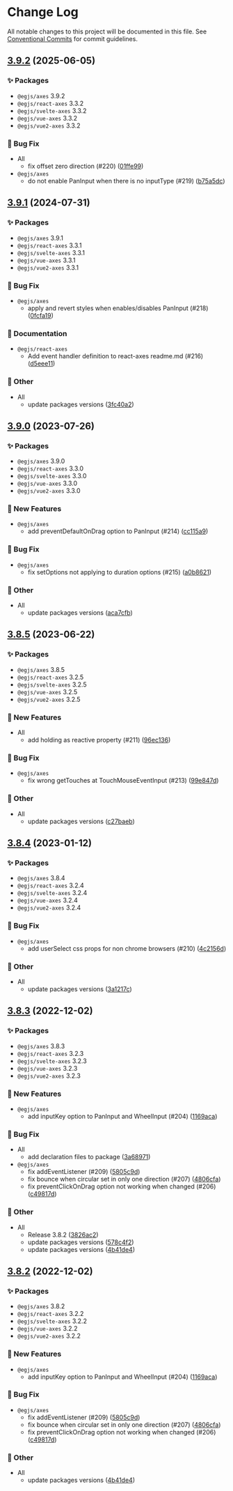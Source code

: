 # Change Log

All notable changes to this project will be documented in this file.
See [Conventional Commits](https://conventionalcommits.org) for commit guidelines.

## [3.9.2](https://github.com/naver/egjs-axes/compare/3.9.1...3.9.2) (2025-06-05)
### :sparkles: Packages
* `@egjs/axes` 3.9.2
* `@egjs/react-axes` 3.3.2
* `@egjs/svelte-axes` 3.3.2
* `@egjs/vue-axes` 3.3.2
* `@egjs/vue2-axes` 3.3.2


### :bug: Bug Fix

* All
    * fix offset zero direction (#220) ([01ffe99](https://github.com/naver/egjs-axes/commit/01ffe99beda7f38028bd12251cd9b9dca9844701))
* `@egjs/axes`
    * do not enable PanInput when there is no inputType (#219) ([b75a5dc](https://github.com/naver/egjs-axes/commit/b75a5dc755d5a343c6718c3b02bd7b870a025041))



## [3.9.1](https://github.com/naver/egjs-axes/compare/3.9.0...3.9.1) (2024-07-31)
### :sparkles: Packages
* `@egjs/axes` 3.9.1
* `@egjs/react-axes` 3.3.1
* `@egjs/svelte-axes` 3.3.1
* `@egjs/vue-axes` 3.3.1
* `@egjs/vue2-axes` 3.3.1


### :bug: Bug Fix

* `@egjs/axes`
    * apply and revert styles when enables/disables PanInput (#218) ([0fcfa19](https://github.com/naver/egjs-axes/commit/0fcfa193a0db4bfd81eaee93759f094a14b21609))


### :memo: Documentation

* `@egjs/react-axes`
    * Add event handler definition to react-axes readme.md (#216) ([d5eee11](https://github.com/naver/egjs-axes/commit/d5eee11808c12b5b7d89eb9f6abf3e4669e46618))


### :mega: Other

* All
    * update packages versions ([3fc40a2](https://github.com/naver/egjs-axes/commit/3fc40a2458c72982976ac8b8f15708d9451a4b3f))



## [3.9.0](https://github.com/naver/egjs-axes/compare/3.8.5...3.9.0) (2023-07-26)
### :sparkles: Packages
* `@egjs/axes` 3.9.0
* `@egjs/react-axes` 3.3.0
* `@egjs/svelte-axes` 3.3.0
* `@egjs/vue-axes` 3.3.0
* `@egjs/vue2-axes` 3.3.0


### :rocket: New Features

* `@egjs/axes`
    * add preventDefaultOnDrag option to PanInput (#214) ([cc115a9](https://github.com/naver/egjs-axes/commit/cc115a95b06c2893844d6de146ce8b7b00573fc3))


### :bug: Bug Fix

* `@egjs/axes`
    * fix setOptions not applying to duration options (#215) ([a0b8621](https://github.com/naver/egjs-axes/commit/a0b8621fe9a06edc534efef640f7d9e09d7faa4b))


### :mega: Other

* All
    * update packages versions ([aca7cfb](https://github.com/naver/egjs-axes/commit/aca7cfb41b48d2beb1711df4446968a9e19d8d7e))



## [3.8.5](https://github.com/naver/egjs-axes/compare/3.8.4...3.8.5) (2023-06-22)
### :sparkles: Packages
* `@egjs/axes` 3.8.5
* `@egjs/react-axes` 3.2.5
* `@egjs/svelte-axes` 3.2.5
* `@egjs/vue-axes` 3.2.5
* `@egjs/vue2-axes` 3.2.5


### :rocket: New Features

* All
    * add holding as reactive property (#211) ([96ec136](https://github.com/naver/egjs-axes/commit/96ec1366a6c1d7f5b1a3c576436edb2223307d69))


### :bug: Bug Fix

* `@egjs/axes`
    * fix wrong getTouches at TouchMouseEventInput (#213) ([99e847d](https://github.com/naver/egjs-axes/commit/99e847ddcee43e94b75cdebc91a3381547022b12))


### :mega: Other

* All
    * update packages versions ([c27baeb](https://github.com/naver/egjs-axes/commit/c27baeb7d692776e54a6a9d9b0fac334bdda7792))



## [3.8.4](https://github.com/naver/egjs-axes/compare/3.8.3...3.8.4) (2023-01-12)
### :sparkles: Packages
* `@egjs/axes` 3.8.4
* `@egjs/react-axes` 3.2.4
* `@egjs/svelte-axes` 3.2.4
* `@egjs/vue-axes` 3.2.4
* `@egjs/vue2-axes` 3.2.4


### :bug: Bug Fix

* `@egjs/axes`
    * add userSelect css props for non chrome browsers (#210) ([4c2156d](https://github.com/naver/egjs-axes/commit/4c2156d18e5b15a62d3e626868d2c71638e4f717))


### :mega: Other

* All
    * update packages versions ([3a1217c](https://github.com/naver/egjs-axes/commit/3a1217c5fa49b382e1da3d9cca3542a0c1d7e28c))



## [3.8.3](https://github.com/naver/egjs-axes/compare/3.8.1...3.8.3) (2022-12-02)
### :sparkles: Packages
* `@egjs/axes` 3.8.3
* `@egjs/react-axes` 3.2.3
* `@egjs/svelte-axes` 3.2.3
* `@egjs/vue-axes` 3.2.3
* `@egjs/vue2-axes` 3.2.3


### :rocket: New Features

* `@egjs/axes`
    * add inputKey option to PanInput and WheelInput (#204) ([1169aca](https://github.com/naver/egjs-axes/commit/1169acac0259f083525da5969a8fad8db9cf04ae))


### :bug: Bug Fix

* All
    * add declaration files to package ([3a68971](https://github.com/naver/egjs-axes/commit/3a6897103594eade43d00f242fc0909bd0148a27))
* `@egjs/axes`
    * fix addEventListener (#209) ([5805c9d](https://github.com/naver/egjs-axes/commit/5805c9da599b2b8b9a6a5c243ea8eaf5743832cd))
    * fix bounce when circular set in only one direction (#207) ([4806cfa](https://github.com/naver/egjs-axes/commit/4806cfa674b2291e5d60e611287ffd58813e23d0))
    * fix preventClickOnDrag option not working when changed (#206) ([c49817d](https://github.com/naver/egjs-axes/commit/c49817d90d9a2677c13f49a901614896a281ca15))


### :mega: Other

* All
    * Release 3.8.2 ([3826ac2](https://github.com/naver/egjs-axes/commit/3826ac2e287a6edf4b4a1d136782114eb2a78bfd))
    * update packages versions ([578c4f2](https://github.com/naver/egjs-axes/commit/578c4f205ba40c2c84883d5144fddb9b1c2dff99))
    * update packages versions ([4b41de4](https://github.com/naver/egjs-axes/commit/4b41de44af6d5b7a6d7b856ad47864c43222da11))



## [3.8.2](https://github.com/naver/egjs-axes/compare/3.8.1...3.8.2) (2022-12-02)
### :sparkles: Packages
* `@egjs/axes` 3.8.2
* `@egjs/react-axes` 3.2.2
* `@egjs/svelte-axes` 3.2.2
* `@egjs/vue-axes` 3.2.2
* `@egjs/vue2-axes` 3.2.2


### :rocket: New Features

* `@egjs/axes`
    * add inputKey option to PanInput and WheelInput (#204) ([1169aca](https://github.com/naver/egjs-axes/commit/1169acac0259f083525da5969a8fad8db9cf04ae))


### :bug: Bug Fix

* `@egjs/axes`
    * fix addEventListener (#209) ([5805c9d](https://github.com/naver/egjs-axes/commit/5805c9da599b2b8b9a6a5c243ea8eaf5743832cd))
    * fix bounce when circular set in only one direction (#207) ([4806cfa](https://github.com/naver/egjs-axes/commit/4806cfa674b2291e5d60e611287ffd58813e23d0))
    * fix preventClickOnDrag option not working when changed (#206) ([c49817d](https://github.com/naver/egjs-axes/commit/c49817d90d9a2677c13f49a901614896a281ca15))


### :mega: Other

* All
    * update packages versions ([4b41de4](https://github.com/naver/egjs-axes/commit/4b41de44af6d5b7a6d7b856ad47864c43222da11))
